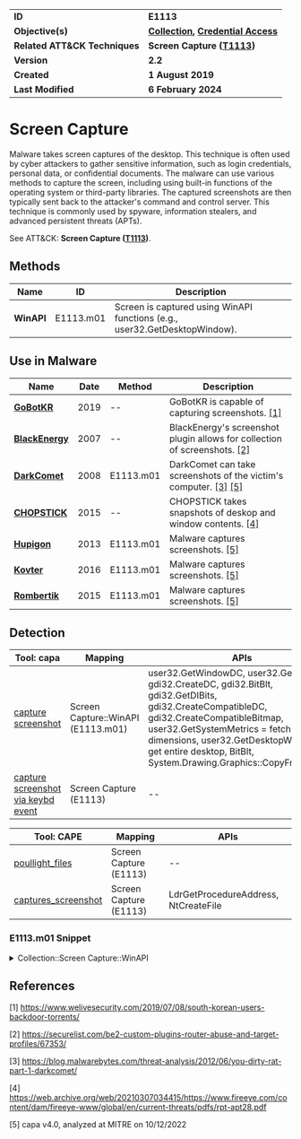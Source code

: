 <table>
<tr>
<td><b>ID</b></td>
<td><b>E1113</b></td>
</tr>
<tr>
<td><b>Objective(s)</b></td>
<td><b><a href="../collection">Collection</a>, <a href="../credential-access">Credential Access</a></b></td>
</tr>
<tr>
<td><b>Related ATT&CK Techniques</b></td>
<td><b>Screen Capture (<a href="https://attack.mitre.org/techniques/T1113/">T1113</a>)</b></td>
</tr>
<tr>
<td><b>Version</b></td>
<td><b>2.2</b></td>
</tr>
<tr>
<td><b>Created</b></td>
<td><b>1 August 2019</b></td>
</tr>
<tr>
<td><b>Last Modified</b></td>
<td><b>6 February 2024</b></td>
</tr>
</table>


# Screen Capture

Malware takes screen captures of the desktop. This technique is often used by cyber attackers to gather sensitive information, such as login credentials, personal data, or confidential documents. The malware can use various methods to capture the screen, including using built-in functions of the operating system or third-party libraries. The captured screenshots are then typically sent back to the attacker's command and control server. This technique is commonly used by spyware, information stealers, and advanced persistent threats (APTs).

See ATT&CK: **Screen Capture ([T1113](https://attack.mitre.org/techniques/T1113/))**.

## Methods

|Name|ID|Description|
|---|---|---|
|**WinAPI**|E1113.m01|Screen is captured using WinAPI functions (e.g., user32.GetDesktopWindow).|

## Use in Malware

|Name|Date|Method|Description|
|---|---|---|---|
|[**GoBotKR**](../xample-malware/gobotkr.md)|2019|--|GoBotKR is capable of capturing screenshots. [[1]](#1)|
|[**BlackEnergy**](../xample-malware/blackenergy.md)|2007|--|BlackEnergy's screenshot plugin allows for collection of screenshots. [[2]](#2)|
|[**DarkComet**](../xample-malware/dark-comet.md)|2008|E1113.m01|DarkComet can take screenshots of the victim's computer. [[3]](#3) [[5]](#5)|
|[**CHOPSTICK**](../xample-malware/chopstick.md)|2015|--|CHOPSTICK takes snapshots of deskop and window contents. [[4]](#4)|
|[**Hupigon**](../xample-malware/hupigon.md)|2013|E1113.m01|Malware captures screenshots. [[5]](#5)|
|[**Kovter**](../xample-malware/kovter.md)|2016|E1113.m01|Malware captures screenshots. [[5]](#5)|
|[**Rombertik**](../xample-malware/rombertik.md)|2015|E1113.m01|Malware captures screenshots. [[5]](#5)|

## Detection

|Tool: capa|Mapping|APIs|
|---|---|---|
|[capture screenshot](https://github.com/mandiant/capa-rules/blob/master/collection/screenshot/capture-screenshot.yml)|Screen Capture::WinAPI (E1113.m01)|user32.GetWindowDC, user32.GetDC, gdi32.CreateDC, gdi32.BitBlt, gdi32.GetDIBits, gdi32.CreateCompatibleDC, gdi32.CreateCompatibleBitmap, user32.GetSystemMetrics = fetch screen dimensions, user32.GetDesktopWindow = get entire desktop, BitBlt, System.Drawing.Graphics::CopyFromScreen|
|[capture screenshot via keybd event](https://github.com/mandiant/capa-rules/blob/master/collection/screenshot/capture-screenshot-via-keybd-event.yml)|Screen Capture (E1113)|--|

|Tool: CAPE|Mapping|APIs|
|---|---|---|
|[poullight_files](https://github.com/CAPESandbox/community/tree/master/modules/signatures/poullight_files.py)|Screen Capture (E1113)|--|
|[captures_screenshot](https://github.com/CAPESandbox/community/tree/master/modules/signatures/captures_screenshot.py)|Screen Capture (E1113)|LdrGetProcedureAddress, NtCreateFile|

### E1113.m01 Snippet
<details>
<summary> Collection::Screen Capture::WinAPI </summary>
SHA256: c6930e298bba86c01d0fe2c8262c46b4fce97c6c5037a193904cfc634246fbec
Location: 0x4036de
<pre>
push    0xcc0020        ; Raster operation code to copy the source rectangle directly onto the destination rectangle
push    0x0     ; y-coordinate of upper left corner of source rectangle
push    0x0     ; x-coordinate of upper left corner of source rectangle
push    dword ptr [esi] ; handle to source device
push    eax     ; height of source/destination rectangles
mov     eax, dword ptr [esi + 0xc]
sub     eax, param_2
sub     param_2, ebx
push    eax     ; width of source/destination rectangles
push    param_1 ; y-coordinate of upper left corner of destination rectangle
push    param_2 ; x-coordinate of upper left corner of destination rectangle
push    dword ptr [ebp + local_28]      ; handle to destingation device
call    dword ptr [->GDI32.DLL::BitBlt] ; Windows API function to transfer a rectangle of pixels from one device to another
</pre>
</details>

## References

<a name="1">[1]</a> https://www.welivesecurity.com/2019/07/08/south-korean-users-backdoor-torrents/

<a name="2">[2]</a> https://securelist.com/be2-custom-plugins-router-abuse-and-target-profiles/67353/

<a name="3">[3]</a> https://blog.malwarebytes.com/threat-analysis/2012/06/you-dirty-rat-part-1-darkcomet/

<a name="4">[4]</a> https://web.archive.org/web/20210307034415/https://www.fireeye.com/content/dam/fireeye-www/global/en/current-threats/pdfs/rpt-apt28.pdf

<a name="5">[5]</a> capa v4.0, analyzed at MITRE on 10/12/2022

